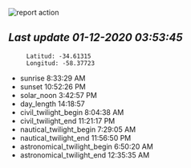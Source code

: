 ![report action](https://github.com/matiasz8/actions-for-reports/workflows/report%20action/badge.svg?branch=develop) 


## *****Last update 01-12-2020 03:53:45*****



		 Latitud: -34.61315
		 Longitud: -58.37723

 - sunrise 	 8:33:29 AM
 - sunset 	 10:52:26 PM
 - solar_noon 	 3:42:57 PM
 - day_length 	 14:18:57
 - civil_twilight_begin 	 8:04:38 AM
 - civil_twilight_end 	 11:21:17 PM
 - nautical_twilight_begin 	 7:29:05 AM
 - nautical_twilight_end 	 11:56:50 PM
 - astronomical_twilight_begin 	 6:50:20 AM
 - astronomical_twilight_end 	 12:35:35 AM
